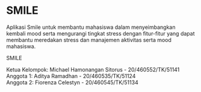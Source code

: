 # SMILE

Aplikasi Smile untuk membantu mahasiswa dalam menyeimbangkan kembali mood serta mengurangi tingkat stress dengan fitur-fitur yang dapat membantu meredakan stress dan manajemen aktivitas serta mood mahasiswa.

SMILE  

Ketua Kelompok: Michael Hamonangan Sitorus - 20/460552/TK/51141  
Anggota 1: Aditya Ramadhan - 20/460535/TK/51124  
Anggota 2: Fiorenza Celestyn - 20/460545/TK/51134

